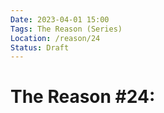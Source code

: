 ```yaml
---
Date: 2023-04-01 15:00
Tags: The Reason (Series)
Location: /reason/24
Status: Draft
---
```


# The Reason #24: